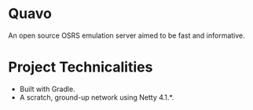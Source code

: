 # Quavo
An open source OSRS emulation server aimed to be fast and informative.

# Project Technicalities
- Built with Gradle.
- A scratch, ground-up network using Netty 4.1.*.
